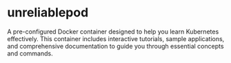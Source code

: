 # unreliablepod
A pre-configured Docker container designed to help you learn Kubernetes effectively. This container includes interactive tutorials, sample applications, and comprehensive documentation to guide you through essential concepts and commands.
